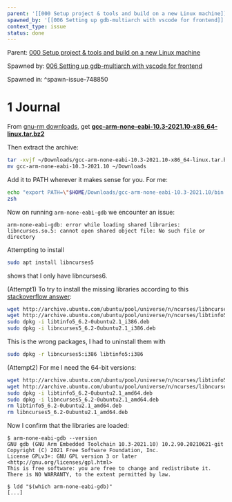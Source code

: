 ```yaml
---
parent: '[[000 Setup project & tools and build on a new Linux machine]]'
spawned_by: '[[006 Setting up gdb-multiarch with vscode for frontend]]'
context_type: issue
status: done
---
```


Parent: [000 Setup project & tools and build on a new Linux machine](../000%20Setup%20project%20&%20tools%20and%20build%20on%20a%20new%20Linux%20machine.md)

Spawned by: [006 Setting up gdb-multiarch with vscode for frontend](../tasks/006%20Setting%20up%20gdb-multiarch%20with%20vscode%20for%20frontend.md)

Spawned in: [<a name="spawn-issue-748850" />^spawn-issue-748850](../tasks/006%20Setting%20up%20gdb-multiarch%20with%20vscode%20for%20frontend.md#spawn-issue-748850)

# 1 Journal

From [gnu-rm downloads](https://developer.arm.com/downloads/-/gnu-rm), get [**gcc-arm-none-eabi-10.3-2021.10-x86_64-linux.tar.bz2**](https://developer.arm.com/-/media/Files/downloads/gnu-rm/10.3-2021.10/gcc-arm-none-eabi-10.3-2021.10-x86_64-linux.tar.bz2?rev=78196d3461ba4c9089a67b5f33edf82a&hash=5631ACEF1F8F237389F14B41566964EC)

Then extract the archive:

````sh
tar -xvjf ~/Downloads/gcc-arm-none-eabi-10.3-2021.10-x86_64-linux.tar.bz2
mv gcc-arm-none-eabi-10.3-2021.10 ~/Downloads
````

Add it to PATH wherever it makes sense for you. For me:

````sh
echo "export PATH=\"$HOME/Downloads/gcc-arm-none-eabi-10.3-2021.10/bin:\$PATH\"" >> ~/.shellrc.local
zsh
````

Now on running `arm-none-eabi-gdb` we encounter an issue:

````
arm-none-eabi-gdb: error while loading shared libraries: libncurses.so.5: cannot open shared object file: No such file or directory
````

Attempting to install

````sh
sudo apt install libncurses5
````

shows that I only have libncurses6.

(Attempt1) To try to install the missing libraries according to this  [stackoverflow answer](https://askubuntu.com/a/1528135):

````sh
wget http://archive.ubuntu.com/ubuntu/pool/universe/n/ncurses/libncurses5_6.2-0ubuntu2.1_i386.deb
wget http://archive.ubuntu.com/ubuntu/pool/universe/n/ncurses/libtinfo5_6.2-0ubuntu2.1_i386.deb
sudo dpkg -i libtinfo5_6.2-0ubuntu2.1_i386.deb
sudo dpkg -i libncurses5_6.2-0ubuntu2.1_i386.deb

````

This is the wrong packages, I had to uninstall them with

````sh
sudo dpkg -r libncurses5:i386 libtinfo5:i386
````

(Attempt2) For me I need the 64-bit versions:

````sh
wget http://archive.ubuntu.com/ubuntu/pool/universe/n/ncurses/libtinfo5_6.2-0ubuntu2.1_amd64.deb
wget http://archive.ubuntu.com/ubuntu/pool/universe/n/ncurses/libncurses5_6.2-0ubuntu2.1_amd64.deb
sudo dpkg -i libtinfo5_6.2-0ubuntu2.1_amd64.deb
sudo dpkg -i libncurses5_6.2-0ubuntu2.1_amd64.deb
rm libtinfo5_6.2-0ubuntu2.1_amd64.deb
rm libncurses5_6.2-0ubuntu2.1_amd64.deb
````

Now I confirm that the libraries are loaded:

````
$ arm-none-eabi-gdb --version
GNU gdb (GNU Arm Embedded Toolchain 10.3-2021.10) 10.2.90.20210621-git
Copyright (C) 2021 Free Software Foundation, Inc.
License GPLv3+: GNU GPL version 3 or later <http://gnu.org/licenses/gpl.html>
This is free software: you are free to change and redistribute it.
There is NO WARRANTY, to the extent permitted by law.

$ ldd "$(which arm-none-eabi-gdb)" 
[...]
````
